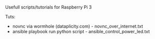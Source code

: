 Usefull scripts/tutorials for Raspberry Pi 3

Tuts:
- novnc via wormhole (dataplicity.com) - novnc_over_internet.txt
- ansible playbook run python script - ansible_control_power_led.txt
